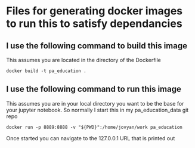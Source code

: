 # Files for generating docker images to run this to satisfy dependancies

## I use the following command to build this image
This assumes you are located in the directory of the Dockerfile
```
docker build -t pa_education .
```

## I use the following command to run this image
This assumes you are in your local directory you want to be the base for your jupyter notebook. So normally I start this in my pa_education_data git repo

```
docker run -p 8889:8888 -v "${PWD}":/home/jovyan/work pa_education
```

Once started you can navigate to the 127.0.0.1 URL that is printed out
